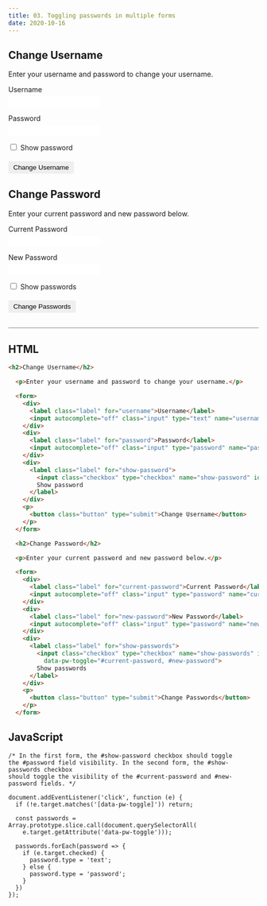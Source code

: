 ```yaml
---
title: 03. Toggling passwords in multiple forms
date: 2020-10-16
---
```


<div class="output-container">

  <style type="text/css">
    .label {
      display: block;
      width: 100%;
      margin-bottom: 6px;
    }

    .input {
      margin-bottom: 1em;
      border: none;
      border-radius: 3px;
      padding: 3px 4px;
      min-width: 100px;
    }

    .input:focus {
      outline: none;
      box-shadow: 0 0 3px 1px #8e45ff;
    }

    .checkbox:focus {
      outline: none;
      box-shadow: 0 0 3px 1px #8e45ff;
    }

    .button {
      border-color: white;
      outline: none;
      border: none;
      margin-top: 5px;
      padding: 5px 10px;
      border-radius: 3px;
      font-weight: 600px;
      cursor: pointer;
    }

    .button:focus {
      border: red;
      outline: none;
      box-shadow: 0 0 3px 1px #8e45ff;
    }

    .button:active {
      color: #8e45ff;
    }

    [type="checkbox"] {
      margin-bottom: 0;
      margin-right: 0.25em;
      cursor: pointer;
    }
  </style>

  <h2>Change Username</h2>

  <p>Enter your username and password to change your username.</p>

  <form>
    <div>
      <label class="label" for="username">Username</label>
      <input autocomplete="off" class="input" type="text" name="username" id="username">
    </div>
    <div>
      <label class="label" for="password">Password</label>
      <input autocomplete="off" class="input" type="password" name="password" id="password">
    </div>
    <div>
      <label class="label" for="show-password">
        <input class="checkbox" type="checkbox" name="show-password" id="show-password" data-pw-toggle="#password">
        Show password
      </label>
    </div>
    <p>
      <button class="button" type="submit">Change Username</button>
    </p>
  </form>

  <h2>Change Password</h2>

  <p>Enter your current password and new password below.</p>

  <form>
    <div>
      <label class="label" for="current-password">Current Password</label>
      <input autocomplete="off" class="input" type="password" name="current-password" id="current-password">
    </div>
    <div>
      <label class="label" for="new-password">New Password</label>
      <input autocomplete="off" class="input" type="password" name="new-password" id="new-password">
    </div>
    <div>
      <label class="label" for="show-passwords">
        <input class="checkbox" type="checkbox" name="show-passwords" id="show-passwords"
          data-pw-toggle="#current-password, #new-password">
        Show passwords
      </label>
    </div>
    <p>
      <button class="button" type="submit">Change Passwords</button>
    </p>
  </form>

<script>
  document.addEventListener('click', function (e) {
  if (!e.target.matches('[data-pw-toggle]')) return;

  const passwords = Array.prototype.slice.call(document.querySelectorAll(e.target.getAttribute(
    'data-pw-toggle')));

  passwords.forEach(password => {
    if (e.target.checked) {
      password.type = 'text';
    } else {
      password.type = 'password';
    }
  })
});
</script>

</div>

<div class="html-container" style="border-top: .5px solid grey; margin-top: 30px;">

## HTML

```HTML
<h2>Change Username</h2>

  <p>Enter your username and password to change your username.</p>

  <form>
    <div>
      <label class="label" for="username">Username</label>
      <input autocomplete="off" class="input" type="text" name="username" id="username">
    </div>
    <div>
      <label class="label" for="password">Password</label>
      <input autocomplete="off" class="input" type="password" name="password" id="password">
    </div>
    <div>
      <label class="label" for="show-password">
        <input class="checkbox" type="checkbox" name="show-password" id="show-password" data-pw-toggle="#password">
        Show password
      </label>
    </div>
    <p>
      <button class="button" type="submit">Change Username</button>
    </p>
  </form>

  <h2>Change Password</h2>

  <p>Enter your current password and new password below.</p>

  <form>
    <div>
      <label class="label" for="current-password">Current Password</label>
      <input autocomplete="off" class="input" type="password" name="current-password" id="current-password">
    </div>
    <div>
      <label class="label" for="new-password">New Password</label>
      <input autocomplete="off" class="input" type="password" name="new-password" id="new-password">
    </div>
    <div>
      <label class="label" for="show-passwords">
        <input class="checkbox" type="checkbox" name="show-passwords" id="show-passwords"
          data-pw-toggle="#current-password, #new-password">
        Show passwords
      </label>
    </div>
    <p>
      <button class="button" type="submit">Change Passwords</button>
    </p>
  </form>
```

</div>
<div class="js-container">

## JavaScript

```JS
/* In the first form, the #show-password checkbox should toggle 
the #password field visibility. In the second form, the #show-passwords checkbox
should toggle the visibility of the #current-password and #new-password fields. */

document.addEventListener('click', function (e) {
  if (!e.target.matches('[data-pw-toggle]')) return;

  const passwords = Array.prototype.slice.call(document.querySelectorAll(
    e.target.getAttribute('data-pw-toggle')));

  passwords.forEach(password => {
    if (e.target.checked) {
      password.type = 'text';
    } else {
      password.type = 'password';
    }
  })
});
```

</div>
